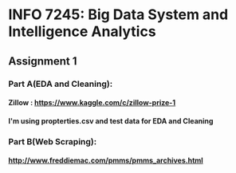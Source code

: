 
# INFO 7245: Big Data System and Intelligence Analytics

## Assignment 1


### Part A(EDA and Cleaning):

#### Zillow : https://www.kaggle.com/c/zillow-prize-1
 
#### I'm using propterties.csv and test data for EDA and Cleaning

### Part B(Web Scraping):

#### http://www.freddiemac.com/pmms/pmms_archives.html



